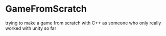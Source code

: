 # GameFromScratch
trying to make a game from scratch with C++ as someone who only really worked with unity so far
